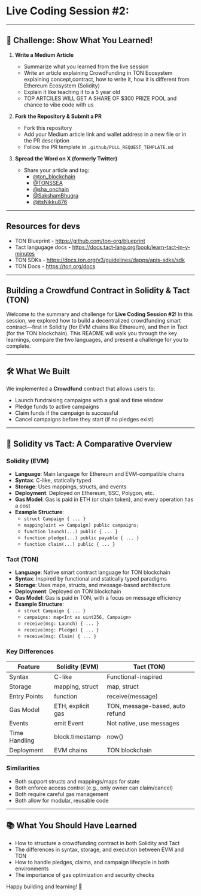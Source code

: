 # Live Coding Session #2:  
---

## 🚀 Challenge: Show What You Learned!

1. **Write a Medium Article**
   - Summarize what you learned from the live session
   - Write an article explaining CrowdFunding in TON Ecosystem explaining concept,contract, how to write it, how it is different from Ethereum Ecosystem (Solidity)
   - Explain it like teaching it to a 5 year old
   - TOP ARTCILES WILL GET A SHARE OF $300 PRIZE POOL and chance to vibe code with us 

2. **Fork the Repository & Submit a PR**
   - Fork this repository
   - Add your Medium article link and wallet address in a new file or in the PR description
   - Follow the PR template in `.github/PULL_REQUEST_TEMPLATE.md`

3. **Spread the Word on X (formerly Twitter)**
   - Share your article and tag:
     - [@ton_blockchain](https://twitter.com/ton_blockchain)
     - [@TONSSEA](https://twitter.com/TONSSEA)
     - [@sha_onchain](https://twitter.com/sha_onchain)
     - [@SakshamBhugra](https://twitter.com/SakshamBhugra)
     - [@itsNikku876](https://twitter.com/itsNikku876)


---

## Resources for devs

  - TON Blueprint - https://github.com/ton-org/blueprint
  - Tact langugage docs - https://docs.tact-lang.org/book/learn-tact-in-y-minutes
  - TON SDKs - https://docs.ton.org/v3/guidelines/dapps/apis-sdks/sdk
  - TON Docs - https://ton.org/docs

---

## Building a Crowdfund Contract in Solidity & Tact (TON)

Welcome to the summary and challenge for **Live Coding Session #2**! In this session, we explored how to build a decentralized crowdfunding smart contract—first in Solidity (for EVM chains like Ethereum), and then in Tact (for the TON blockchain). This README will walk you through the key learnings, compare the two languages, and present a challenge for you to complete.

---

## 🛠️ What We Built

We implemented a **Crowdfund** contract that allows users to:
- Launch fundraising campaigns with a goal and time window
- Pledge funds to active campaigns
- Claim funds if the campaign is successful
- Cancel campaigns before they start (if no pledges exist)

---

## 🔄 Solidity vs Tact: A Comparative Overview

### Solidity (EVM)
- **Language**: Main language for Ethereum and EVM-compatible chains
- **Syntax**: C-like, statically typed
- **Storage**: Uses mappings, structs, and events
- **Deployment**: Deployed on Ethereum, BSC, Polygon, etc.
- **Gas Model**: Gas is paid in ETH (or chain token), and every operation has a cost
- **Example Structure**:
  - `struct Campaign { ... }`
  - `mapping(uint => Campaign) public campaigns;`
  - `function launch(...) public { ... }`
  - `function pledge(...) public payable { ... }`
  - `function claim(...) public { ... }`

### Tact (TON)
- **Language**: Native smart contract language for TON blockchain
- **Syntax**: Inspired by functional and statically typed paradigms
- **Storage**: Uses maps, structs, and message-based architecture
- **Deployment**: Deployed on TON blockchain
- **Gas Model**: Gas is paid in TON, with a focus on message efficiency
- **Example Structure**:
  - `struct Campaign { ... }`
  - `campaigns: map<Int as uint256, Campaign>`
  - `receive(msg: Launch) { ... }`
  - `receive(msg: Pledge) { ... }`
  - `receive(msg: Claim) { ... }`

### Key Differences
| Feature                | Solidity (EVM)                | Tact (TON)                      |
|------------------------|-------------------------------|---------------------------------|
| Syntax                 | C-like                        | Functional-inspired              |
| Storage                | mapping, struct               | map, struct                     |
| Entry Points           | function                      | receive(message)                |
| Gas Model              | ETH, explicit gas             | TON, message-based, auto refund |
| Events                 | emit Event                    | Not native, use messages        |
| Time Handling          | block.timestamp               | now()                           |
| Deployment             | EVM chains                    | TON blockchain                  |

### Similarities
- Both support structs and mappings/maps for state
- Both enforce access control (e.g., only owner can claim/cancel)
- Both require careful gas management
- Both allow for modular, reusable code

---

## 📚 What You Should Have Learned
- How to structure a crowdfunding contract in both Solidity and Tact
- The differences in syntax, storage, and execution between EVM and TON
- How to handle pledges, claims, and campaign lifecycle in both environments
- The importance of gas optimization and security checks



Happy building and learning! 🚀
